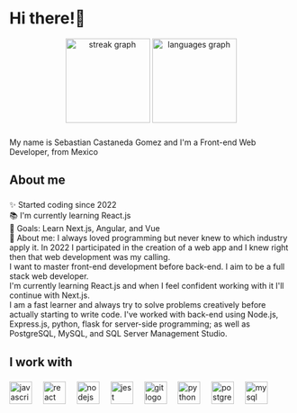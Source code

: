 <h1 align="left">Hi there!👋</h1>

<div align="center">
  <img src="https://streak-stats.demolab.com?user=TheVisualRecklessness&locale=en&mode=weekly&theme=react&hide_border=false&border_radius=5" height="150" alt="streak graph"  />
  <img src="https://github-readme-stats.vercel.app/api/top-langs?username=TheVisualRecklessness&locale=en&hide_title=false&layout=compact&card_width=320&langs_count=5&theme=dracula&hide_border=false" height="150" alt="languages graph"  />
</div>

###

<p align="left">My name is Sebastian Castaneda Gomez and I'm a Front-end Web Developer, from Mexico</p>

###

<h2 align="left">About me</h2>

###

<p align="left">✨ Started coding since  2022<br>📚 I'm currently learning React.js<br>🎯 Goals: Learn Next.js, Angular, and Vue<br>💬 About me: I always loved programming but never knew to which industry apply it. In 2022 I participated in the creation of a web app and I knew right then that web development was my calling.<br>I want to master front-end development before back-end. I aim to be a full stack web developer.<br>I'm currently learning React.js and when I feel confident working with it I'll continue with Next.js.<br>I am a fast learner and always try to solve problems creatively before actually starting to write code. I've worked with back-end using Node.js, Express.js, python, flask for server-side programming; as well as PostgreSQL, MySQL, and SQL Server Management Studio.</p>

###

<h2 align="left">I work with</h2>

###

<div align="left">
  <img src="https://cdn.jsdelivr.net/gh/devicons/devicon/icons/javascript/javascript-original.svg" height="40" alt="javascript logo"  />
  <img width="12" />
  <img src="https://cdn.jsdelivr.net/gh/devicons/devicon/icons/react/react-original.svg" height="40" alt="react logo"  />
  <img width="12" />
  <img src="https://cdn.jsdelivr.net/gh/devicons/devicon/icons/nodejs/nodejs-original.svg" height="40" alt="nodejs logo"  />
  <img width="12" />
  <img src="https://cdn.jsdelivr.net/gh/devicons/devicon/icons/jest/jest-plain.svg" height="40" alt="jest logo"  />
  <img width="12" />
  <img src="https://cdn.jsdelivr.net/gh/devicons/devicon/icons/git/git-original.svg" height="40" alt="git logo"  />
  <img width="12" />
  <img src="https://cdn.jsdelivr.net/gh/devicons/devicon/icons/python/python-original.svg" height="40" alt="python logo"  />
  <img width="12" />
  <img src="https://cdn.jsdelivr.net/gh/devicons/devicon/icons/postgresql/postgresql-original.svg" height="40" alt="postgresql logo"  />
  <img width="12" />
  <img src="https://cdn.jsdelivr.net/gh/devicons/devicon/icons/mysql/mysql-original.svg" height="40" alt="mysql logo"  />
</div>

###

